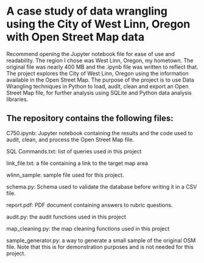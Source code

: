 # A case study of data wrangling using the City of West Linn, Oregon with Open Street Map data


Recommend opening the Jupyter notebook file for ease of use and readability. The region I chose was West Linn, Oregon, my hometown. The original file was nearly 400 MB and the .ipynb file was written to reflect that. The project explores the City of West Linn, Oregon using the information available in the Open Street Map. The purpose of the project is to use Data Wrangling techniques in Python to load, audit, clean and export an Open Street Map file, for further analysis using SQLite and Python data analysis libraries. 

## The repository contains the following files:

C750.ipynb: Jupyter notebook containing the results and the code used to audit, clean, and process the Open Street Map file.

SQL Commands.txt: list of queries used in this project

link_file.txt: a file containing a link to the target map area

wlinn_sample: sample file used for this project.

schema.py: Schema used to validate the database before writing it in a CSV file.

report.pdf: PDF document containing answers to rubric questions.

audit.py: the audit functions used in this project

map_cleaning.py: the map cleaning functions used in this project

sample_generator.py: a way to generate a small sample of the original OSM file. Note that this is for demonstration purposes and is not needed for this project. 
